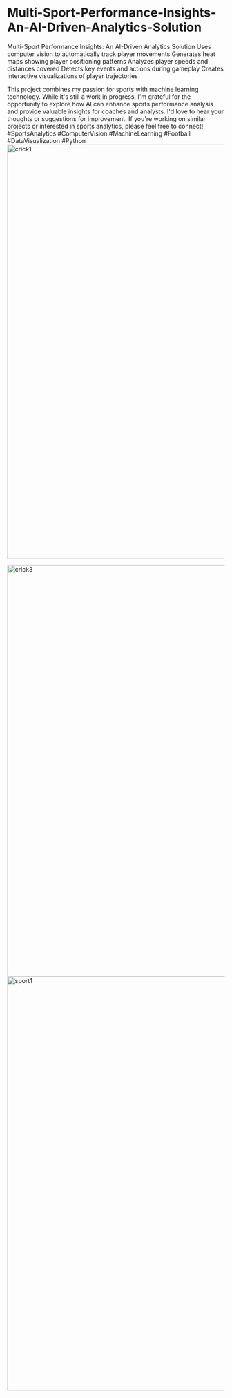 # Multi-Sport-Performance-Insights-An-AI-Driven-Analytics-Solution
Multi-Sport Performance Insights: An AI-Driven Analytics Solution
Uses computer vision to automatically track player movements
Generates heat maps showing player positioning patterns
Analyzes player speeds and distances covered
Detects key events and actions during gameplay
Creates interactive visualizations of player trajectories

This project combines my passion for sports with machine learning technology. While it's still a work in progress, I'm grateful for the opportunity to explore how AI can enhance sports performance analysis and provide valuable insights for coaches and analysts.
I'd love to hear your thoughts or suggestions for improvement. If you're working on similar projects or interested in sports analytics, please feel free to connect!
#SportsAnalytics #ComputerVision #MachineLearning #Football #DataVisualization #Python
<img width="959" alt="crick1" src="https://github.com/user-attachments/assets/f352b42d-0ed9-4e0b-8d78-d3e32e23334e" />

<img width="952" alt="crick3" src="https://github.com/user-attachments/assets/c50a38da-6944-4862-a8ff-dc0d74d3c942" />

<img width="959" alt="sport1" src="https://github.com/user-attachments/assets/c643459a-138c-4886-883a-babce5d1d3fa" />
